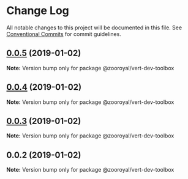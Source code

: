 # Change Log

All notable changes to this project will be documented in this file.
See [Conventional Commits](https://conventionalcommits.org) for commit guidelines.

## [0.0.5](https://github.com/mrmoree/VerticalComponents2/compare/@zooroyal/vert-dev-toolbox@0.0.4...@zooroyal/vert-dev-toolbox@0.0.5) (2019-01-02)

**Note:** Version bump only for package @zooroyal/vert-dev-toolbox





## [0.0.4](https://github.com/mrmoree/VerticalComponents2/compare/@zooroyal/vert-dev-toolbox@0.0.3...@zooroyal/vert-dev-toolbox@0.0.4) (2019-01-02)

**Note:** Version bump only for package @zooroyal/vert-dev-toolbox





## [0.0.3](https://github.com/mrmoree/VerticalComponents2/compare/@zooroyal/vert-dev-toolbox@0.0.2...@zooroyal/vert-dev-toolbox@0.0.3) (2019-01-02)

**Note:** Version bump only for package @zooroyal/vert-dev-toolbox





## 0.0.2 (2019-01-02)

**Note:** Version bump only for package @zooroyal/vert-dev-toolbox
